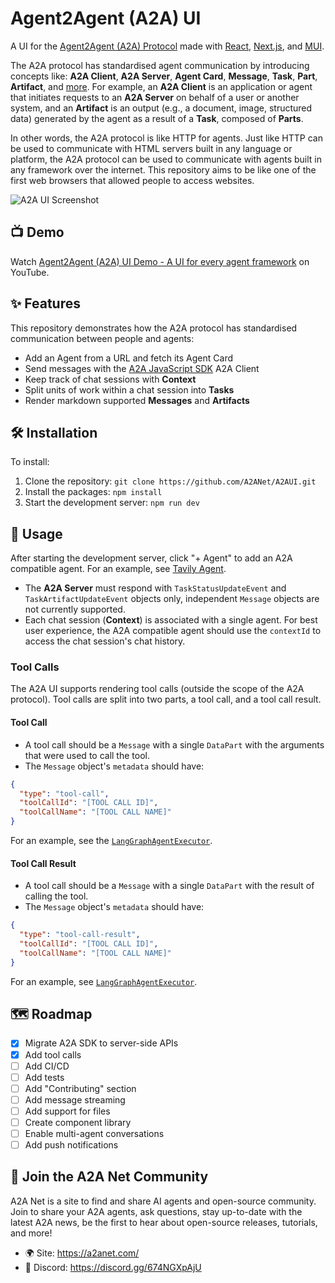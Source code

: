 # Agent2Agent (A2A) UI

A UI for the [Agent2Agent (A2A) Protocol](https://google-a2a.github.io/A2A/) made with [React](https://react.dev/), [Next.js](https://nextjs.org/), and [MUI](https://mui.com/).

The A2A protocol has standardised agent communication by introducing concepts like: **A2A Client**, **A2A Server**, **Agent Card**, **Message**, **Task**, **Part**, **Artifact**, and [more](https://a2aproject.github.io/A2A/latest/topics/key-concepts/).
For example, an **A2A Client** is an application or agent that initiates requests to an **A2A Server** on behalf of a user or another system, and an **Artifact** is an output (e.g., a document, image, structured data) generated by the agent as a result of a **Task**, composed of **Parts**.

In other words, the A2A protocol is like HTTP for agents.
Just like HTTP can be used to communicate with HTML servers built in any language or platform, the A2A protocol can be used to communicate with agents built in any framework over the internet.
This repository aims to be like one of the first web browsers that allowed people to access websites.

![A2A UI Screenshot](/images/A2A%20UI%20Screenshot.jpeg)

## 📺 Demo

Watch [Agent2Agent (A2A) UI Demo - A UI for every agent framework](https://www.youtube.com/watch?v=A4objPue-XM) on YouTube.

## ✨ Features

This repository demonstrates how the A2A protocol has standardised communication between people and agents:

- Add an Agent from a URL and fetch its Agent Card
- Send messages with the [A2A JavaScript SDK](https://github.com/a2aproject/a2a-js) A2A Client
- Keep track of chat sessions with **Context**
- Split units of work within a chat session into **Tasks**
- Render markdown supported **Messages** and **Artifacts**

## 🛠️ Installation

To install:

1. Clone the repository: `git clone https://github.com/A2ANet/A2AUI.git`
2. Install the packages: `npm install`
3. Start the development server: `npm run dev`

## 🚀 Usage

After starting the development server, click "+ Agent" to add an A2A compatible agent.
For an example, see [Tavily Agent](https://github.com/A2ANet/TavilyAgent).

- The **A2A Server** must respond with `TaskStatusUpdateEvent` and `TaskArtifactUpdateEvent` objects only, independent `Message` objects are not currently supported.
- Each chat session (**Context**) is associated with a single agent. For best user experience, the A2A compatible agent should use the `contextId` to access the chat session's chat history.

### Tool Calls

The A2A UI supports rendering tool calls (outside the scope of the A2A protocol).
Tool calls are split into two parts, a tool call, and a tool call result.

#### Tool Call

- A tool call should be a `Message` with a single `DataPart` with the arguments that were used to call the tool.
- The `Message` object's `metadata` should have:

```json
{
  "type": "tool-call",
  "toolCallId": "[TOOL CALL ID]",
  "toolCallName": "[TOOL CALL NAME]"
}
```

For an example, see the [`LangGraphAgentExecutor`](https://github.com/a2anet/a2anet-python/blob/main/src/a2anet/executors/langgraph.py).

#### Tool Call Result

- A tool call should be a `Message` with a single `DataPart` with the result of calling the tool.
- The `Message` object's `metadata` should have:

```json
{
  "type": "tool-call-result",
  "toolCallId": "[TOOL CALL ID]",
  "toolCallName": "[TOOL CALL NAME]"
}
```

For an example, see [`LangGraphAgentExecutor`](https://github.com/a2anet/a2anet-python/blob/main/src/a2anet/executors/langgraph.py).

## 🗺️ Roadmap

- [x] Migrate A2A SDK to server-side APIs
- [x] Add tool calls
- [ ] Add CI/CD
- [ ] Add tests
- [ ] Add "Contributing" section
- [ ] Add message streaming
- [ ] Add support for files
- [ ] Create component library
- [ ] Enable multi-agent conversations
- [ ] Add push notifications

## 🤝 Join the A2A Net Community

A2A Net is a site to find and share AI agents and open-source community. Join to share your A2A agents, ask questions, stay up-to-date with the latest A2A news, be the first to hear about open-source releases, tutorials, and more!

- 🌍 Site: https://a2anet.com/
- 🤖 Discord: https://discord.gg/674NGXpAjU
